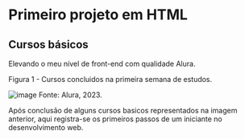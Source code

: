 # Primeiro projeto em HTML
## Cursos básicos 

Elevando o meu nível de front-end com qualidade Alura.

Figura 1 - Cursos concluidos na primeira semana de estudos.

![image](https://user-images.githubusercontent.com/35145267/215335266-fd0964e0-460d-416b-8556-a19356de08ef.png)
Fonte: Alura, 2023.

Após conclusão de alguns cursos basicos representados na imagem anterior, aqui registra-se os primeiros passos de um iniciante no desenvolvimento web.


